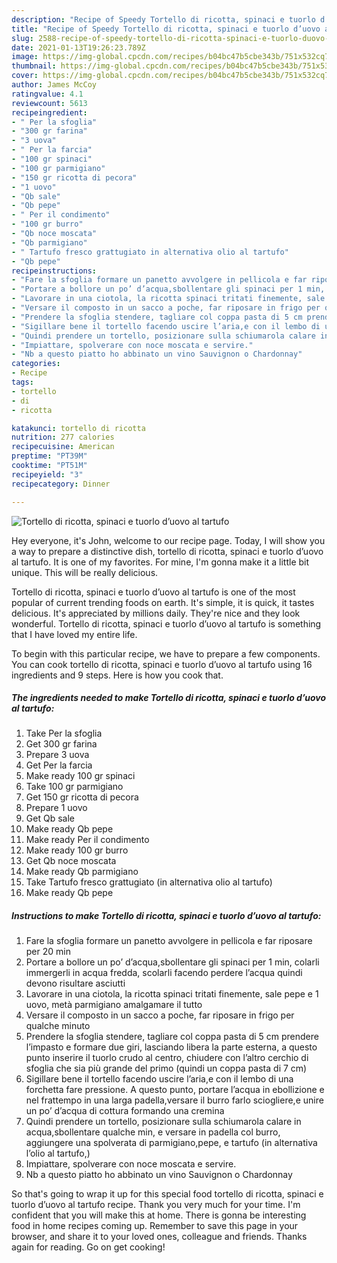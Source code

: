 ```yaml
---
description: "Recipe of Speedy Tortello di ricotta, spinaci e tuorlo d’uovo al tartufo"
title: "Recipe of Speedy Tortello di ricotta, spinaci e tuorlo d’uovo al tartufo"
slug: 2588-recipe-of-speedy-tortello-di-ricotta-spinaci-e-tuorlo-duovo-al-tartufo
date: 2021-01-13T19:26:23.789Z
image: https://img-global.cpcdn.com/recipes/b04bc47b5cbe343b/751x532cq70/tortello-di-ricotta-spinaci-e-tuorlo-duovo-al-tartufo-recipe-main-photo.jpg
thumbnail: https://img-global.cpcdn.com/recipes/b04bc47b5cbe343b/751x532cq70/tortello-di-ricotta-spinaci-e-tuorlo-duovo-al-tartufo-recipe-main-photo.jpg
cover: https://img-global.cpcdn.com/recipes/b04bc47b5cbe343b/751x532cq70/tortello-di-ricotta-spinaci-e-tuorlo-duovo-al-tartufo-recipe-main-photo.jpg
author: James McCoy
ratingvalue: 4.1
reviewcount: 5613
recipeingredient:
- " Per la sfoglia"
- "300 gr farina"
- "3 uova"
- " Per la farcia"
- "100 gr spinaci"
- "100 gr parmigiano"
- "150 gr ricotta di pecora"
- "1 uovo"
- "Qb sale"
- "Qb pepe"
- " Per il condimento"
- "100 gr burro"
- "Qb noce moscata"
- "Qb parmigiano"
- " Tartufo fresco grattugiato in alternativa olio al tartufo"
- "Qb pepe"
recipeinstructions:
- "Fare la sfoglia formare un panetto avvolgere in pellicola e far riposare per 20 min"
- "Portare a bollore un po’ d’acqua,sbollentare gli spinaci per 1 min, colarli immergerli in acqua fredda, scolarli facendo perdere l’acqua quindi devono risultare asciutti"
- "Lavorare in una ciotola, la ricotta spinaci tritati finemente, sale pepe e 1 uovo, metà parmigiano amalgamare il tutto"
- "Versare il composto in un sacco a poche, far riposare in frigo per qualche minuto"
- "Prendere la sfoglia stendere, tagliare col coppa pasta di 5 cm prendere l’impasto e formare due giri, lasciando libera la parte esterna, a questo punto inserire il tuorlo crudo al centro, chiudere con l’altro cerchio di sfoglia che sia più grande del primo (quindi un coppa pasta di 7 cm)"
- "Sigillare bene il tortello facendo uscire l’aria,e con il lembo di una forchetta fare pressione. A questo punto, portare l’acqua in ebollizione e nel frattempo in una larga padella,versare il burro farlo sciogliere,e unire un po’ d’acqua di cottura formando una cremina"
- "Quindi prendere un tortello, posizionare sulla schiumarola calare in acqua,sbollentare qualche min, e versare in padella col burro, aggiungere una spolverata di parmigiano,pepe, e tartufo (in alternativa l’olio al tartufo,)"
- "Impiattare, spolverare con noce moscata e servire."
- "Nb a questo piatto ho abbinato un vino Sauvignon o Chardonnay"
categories:
- Recipe
tags:
- tortello
- di
- ricotta

katakunci: tortello di ricotta 
nutrition: 277 calories
recipecuisine: American
preptime: "PT39M"
cooktime: "PT51M"
recipeyield: "3"
recipecategory: Dinner

---
```



![Tortello di ricotta, spinaci e tuorlo d’uovo al tartufo](https://img-global.cpcdn.com/recipes/b04bc47b5cbe343b/751x532cq70/tortello-di-ricotta-spinaci-e-tuorlo-duovo-al-tartufo-recipe-main-photo.jpg)

Hey everyone, it's John, welcome to our recipe page. Today, I will show you a way to prepare a distinctive dish, tortello di ricotta, spinaci e tuorlo d’uovo al tartufo. It is one of my favorites. For mine, I'm gonna make it a little bit unique. This will be really delicious.

Tortello di ricotta, spinaci e tuorlo d’uovo al tartufo is one of the most popular of current trending foods on earth. It's simple, it is quick, it tastes delicious. It's appreciated by millions daily. They're nice and they look wonderful. Tortello di ricotta, spinaci e tuorlo d’uovo al tartufo is something that I have loved my entire life.




To begin with this particular recipe, we have to prepare a few components. You can cook tortello di ricotta, spinaci e tuorlo d’uovo al tartufo using 16 ingredients and 9 steps. Here is how you cook that.

<!--inarticleads1-->

##### The ingredients needed to make Tortello di ricotta, spinaci e tuorlo d’uovo al tartufo:

1. Take  Per la sfoglia
1. Get 300 gr farina
1. Prepare 3 uova
1. Get  Per la farcia
1. Make ready 100 gr spinaci
1. Take 100 gr parmigiano
1. Get 150 gr ricotta di pecora
1. Prepare 1 uovo
1. Get Qb sale
1. Make ready Qb pepe
1. Make ready  Per il condimento
1. Make ready 100 gr burro
1. Get Qb noce moscata
1. Make ready Qb parmigiano
1. Take  Tartufo fresco grattugiato (in alternativa olio al tartufo)
1. Make ready Qb pepe




<!--inarticleads2-->

##### Instructions to make Tortello di ricotta, spinaci e tuorlo d’uovo al tartufo:

1. Fare la sfoglia formare un panetto avvolgere in pellicola e far riposare per 20 min
1. Portare a bollore un po’ d’acqua,sbollentare gli spinaci per 1 min, colarli immergerli in acqua fredda, scolarli facendo perdere l’acqua quindi devono risultare asciutti
1. Lavorare in una ciotola, la ricotta spinaci tritati finemente, sale pepe e 1 uovo, metà parmigiano amalgamare il tutto
1. Versare il composto in un sacco a poche, far riposare in frigo per qualche minuto
1. Prendere la sfoglia stendere, tagliare col coppa pasta di 5 cm prendere l’impasto e formare due giri, lasciando libera la parte esterna, a questo punto inserire il tuorlo crudo al centro, chiudere con l’altro cerchio di sfoglia che sia più grande del primo (quindi un coppa pasta di 7 cm)
1. Sigillare bene il tortello facendo uscire l’aria,e con il lembo di una forchetta fare pressione. A questo punto, portare l’acqua in ebollizione e nel frattempo in una larga padella,versare il burro farlo sciogliere,e unire un po’ d’acqua di cottura formando una cremina
1. Quindi prendere un tortello, posizionare sulla schiumarola calare in acqua,sbollentare qualche min, e versare in padella col burro, aggiungere una spolverata di parmigiano,pepe, e tartufo (in alternativa l’olio al tartufo,)
1. Impiattare, spolverare con noce moscata e servire.
1. Nb a questo piatto ho abbinato un vino Sauvignon o Chardonnay




So that's going to wrap it up for this special food tortello di ricotta, spinaci e tuorlo d’uovo al tartufo recipe. Thank you very much for your time. I'm confident that you will make this at home. There is gonna be interesting food in home recipes coming up. Remember to save this page in your browser, and share it to your loved ones, colleague and friends. Thanks again for reading. Go on get cooking!

